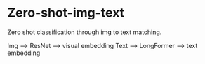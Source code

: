 # Zero-shot-img-text


Zero shot classification through img to text matching. 

Img --> ResNet --> visual embedding 
Text --> LongFormer --> text embedding